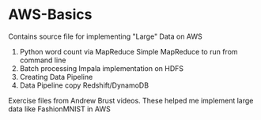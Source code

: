 # AWS-Basics
Contains source file for implementing "Large" Data on AWS


1. Python word count via MapReduce
   Simple MapReduce to run from command line
2. Batch processing Impala implementation on HDFS
3. Creating Data Pipeline
4. Data Pipeline copy Redshift/DynamoDB

   
   
Exercise files from Andrew Brust videos.
These helped me implement large data like FashionMNIST in AWS
